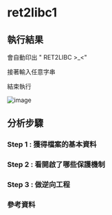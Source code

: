 # ret2libc1
## 執行結果

會自動印出 " RET2LIBC >_<"

接著輸入任意字串

結束執行

![image](https://user-images.githubusercontent.com/22366572/148839660-8d8a26ce-cc93-417c-8cb0-e9650c19ffdb.png)

## 分析步驟
### Step 1 : 獲得檔案的基本資料


### Step 2 : 看開啟了哪些保護機制


### Step 3 : 做逆向工程


### 參考資料
